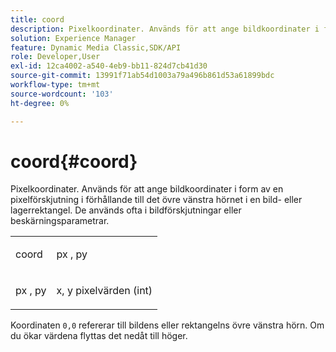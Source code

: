 ```yaml
---
title: coord
description: Pixelkoordinater. Används för att ange bildkoordinater i form av en pixelförskjutning i förhållande till det övre vänstra hörnet i en bild- eller lagerrektangel. De används ofta i bildförskjutningar eller beskärningsparametrar.
solution: Experience Manager
feature: Dynamic Media Classic,SDK/API
role: Developer,User
exl-id: 12ca4002-a540-4eb9-bb11-824d7cb41d30
source-git-commit: 13991f71ab54d1003a79a496b861d53a61899bdc
workflow-type: tm+mt
source-wordcount: '103'
ht-degree: 0%

---
```


# coord{#coord}

Pixelkoordinater. Används för att ange bildkoordinater i form av en pixelförskjutning i förhållande till det övre vänstra hörnet i en bild- eller lagerrektangel. De används ofta i bildförskjutningar eller beskärningsparametrar.

<table id="simpletable_A686120953124ACB8803CB9C877252AB"> 
 <tr class="strow"> 
  <td class="stentry"> <p><span class="codeph"> <span class="varname"> coord</span> </span> </p> </td> 
  <td class="stentry"> <p><span class="codeph"> <span class="varname"> px</span> </span>, <span class="codeph"><span class="varname"> py</span></span> </p></td> 
 </tr> 
 <tr class="strow"> 
  <td class="stentry"> <p><span class="codeph"> <span class="varname"> px</span> </span>, <span class="codeph"><span class="varname"> py</span></span> </p></td> 
  <td class="stentry"> <p><span class="varname"> x</span>, <span class="varname"> y</span> pixelvärden (int) </p></td> 
 </tr> 
</table>

Koordinaten `0,0` refererar till bildens eller rektangelns övre vänstra hörn. Om du ökar värdena flyttas det nedåt till höger.
